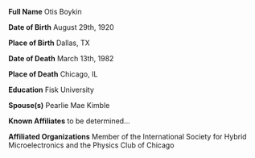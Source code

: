 **Full Name**
Otis Boykin 

**Date of Birth**
August 29th, 1920

**Place of Birth**
Dallas, TX

**Date of Death**
March 13th, 1982

**Place of Death**
Chicago, IL

**Education**
Fisk University 

**Spouse(s)**
Pearlie Mae Kimble

**Known Affiliates**
to be determined...

**Affiliated Organizations** 
Member of the International Society for Hybrid Microelectronics and the Physics Club of Chicago